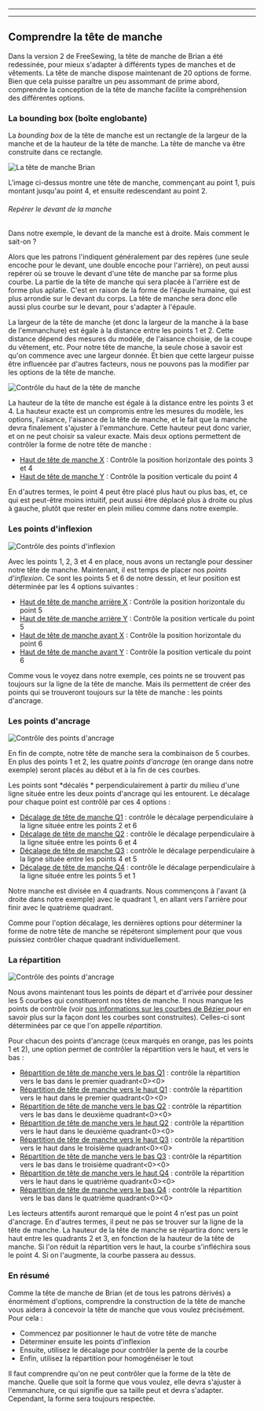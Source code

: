 ***

***

<PatternOptions pattern='brian' />

## Comprendre la tête de manche

Dans la version 2 de FreeSewing, la tête de manche de Brian a été redessinée, pour mieux s'adapter à différents types de manches et de vêtements. La tête de manche dispose maintenant de 20 options de forme. Bien que cela puisse paraître un peu assommant de prime abord, comprendre la conception de la tête de manche facilite la compréhension des différentes options.

### La bounding box (boîte englobante)

La *bounding box* de la tête de manche est un rectangle de la largeur de la manche et de la hauteur de la tête de manche. La tête de manche va être construite dans ce rectangle.

![La tête de manche Brian](sleevecap.svg)

L'image ci-dessus montre une tête de manche, commençant au point 1, puis montant jusqu'au point 4, et ensuite redescendant au point 2.

<Note>

###### Repérer le devant de la manche

Dans notre exemple, le devant de la manche est à droite. Mais comment le sait-on ?

Alors que les patrons l'indiquent généralement par des repères (une seule encoche pour le devant, une double encoche pour l'arrière), on peut aussi repérer où se trouve le devant d'une tête de manche par sa forme plus courbe. La partie de la tête de manche qui sera placée à l'arrière est de forme plus aplatie. C'est en raison de la forme de l'épaule humaine, qui est plus arrondie sur le devant du corps. La tête de manche sera donc elle aussi plus courbe sur le devant, pour s'adapter à l'épaule.

</Note>

La largeur de la tête de manche (et donc la largeur de la manche à la base de l'emmanchure) est égale à la distance entre les points 1 et 2. Cette distance dépend des mesures du modèle, de l'aisance choisie, de la coupe du vêtement, etc. Pour notre tête de manche, la seule chose à savoir est qu'on commence avec une largeur donnée. Et bien que cette largeur puisse être influencée par d'autres facteurs, nous ne pouvons pas la modifier par les options de la tête de manche.

![Contrôle du haut de la tête de manche](sleevecaptop.svg)

La hauteur de la tête de manche est égale à la distance entre les points 3 et 4. La hauteur exacte est un compromis entre les mesures du modèle, les options, l'aisance, l'aisance de la tête de manche, et le fait que la manche devra finalement s'ajuster à l'emmanchure. Cette hauteur peut donc varier, et on ne peut choisir sa valeur exacte. Mais deux options permettent de contrôler la forme de notre tête de manche :

*   [Haut de tête de manche X](/docs/patterns/brian/options/sleevecaptopfactorx/) : Contrôle la position horizontale des points 3 et 4
*   [Haut de tête de manche Y](/docs/patterns/brian/options/sleevecaptopfactory/) : Contrôle la position verticale du point 4

En d'autres termes, le point 4 peut être placé plus haut ou plus bas, et, ce qui est peut-être moins intuitif, peut aussi être déplacé plus à droite ou plus à gauche, plutôt que rester en plein milieu comme dans notre exemple.

### Les points d'inflexion

![Contrôle des points d'inflexion](sleevecapinflection.svg)

Avec les points 1, 2, 3 et 4 en place, nous avons un rectangle pour dessiner notre tête de manche. Maintenant, il est temps de placer nos *points d'inflexion*. Ce sont les points 5 et 6 de notre dessin, et leur position est déterminée par les 4 options suivantes :

*   [Haut de tête de manche arrière X](/docs/patterns/brian/options/sleevecapbackfactorx) : Contrôle la position horizontale du point 5
*   [Haut de tête de manche arrière Y](/docs/patterns/brian/options/sleevecapbackfactory) : Contrôle la position verticale du point 5
*   [Haut de tête de manche avant X](/docs/patterns/brian/options/sleevecapbackfactorx) : Contrôle la position horizontale du point 6
*   [Haut de tête de manche avant Y](/docs/patterns/brian/options/sleevecapbackfactory) : Contrôle la position verticale du point 6

<Note>

Comme vous le voyez dans notre exemple, ces points ne se trouvent pas toujours sur la ligne de la tête de manche. Mais ils permettent de créer des points qui se trouveront toujours sur la tête de manche : les points d'ancrage.

</Note>

### Les points d'ancrage

![Contrôle des points d'ancrage](sleevecapanchor.svg)

En fin de compte, notre tête de manche sera la combinaison de 5 courbes. En plus des points 1 et 2, les quatre *points d'ancrage* (en orange dans notre exemple) seront placés au début et à la fin de ces courbes.

Les points sont \*décalés \* perpendiculairement à partir du milieu d'une ligne située entre les deux points d'ancrage qui les entourent. Le décalage pour chaque point est contrôlé par ces 4 options :

*   [Décalage de tête de manche Q1](/docs/patterns/brian/options/sleevecapq1offset) : contrôle le décalage perpendiculaire à la ligne située entre les points 2 et 6
*   [Décalage de tête de manche Q2](/docs/patterns/brian/options/sleevecapq2offset) : contrôle le décalage perpendiculaire à la ligne située entre les points 6 et 4
*   [Décalage de tête de manche Q3](/docs/patterns/brian/options/sleevecapq3offset) : contrôle le décalage perpendiculaire à la ligne située entre les points 4 et 5
*   [Décalage de tête de manche Q4](/docs/patterns/brian/options/sleevecapq3offset) : contrôle le décalage perpendiculaire à la ligne située entre les points 5 et 1

<Note>

Notre manche est divisée en 4 quadrants. Nous commençons à l'avant (à droite dans notre exemple)
avec le quadrant 1, en allant vers l'arrière pour finir avec le quatrième quadrant.

Comme pour l'option décalage, les dernières options pour déterminer la forme de notre tête de manche se répéteront simplement pour que vous puissiez contrôler chaque quadrant individuellement.

</Note>

### La répartition

![Contrôle des points d'ancrage](sleevecapspread.svg)

Nous avons maintenant tous les points de départ et d'arrivée pour dessiner les 5 courbes qui constitueront nos têtes de manche. Il nous manque les points de contrôle (voir [nos informations sur les courbes de Bézier ](https://freesewing.dev/concepts/beziercurves) pour en savoir plus sur la façon dont les courbes sont construites). Celles-ci sont déterminées par ce que l'on appelle *répartition*.

Pour chacun des points d'ancrage (ceux marqués en orange, pas les points 1 et 2), une option permet de contrôler la répartition vers le haut, et vers le bas :

*   [Répartition de tête de manche vers le bas Q1](/docs/patterns/brian/options/sleevecapq1spread1) : contrôle la répartition vers le bas dans le premier quadrant<0><0>
*   [Répartition de tête de manche vers le haut Q1](/docs/patterns/brian/options/sleevecapq1spread2) : contrôle la répartition vers le haut dans le premier quadrant<0><0>
*   [Répartition de tête de manche vers le bas Q2](/docs/patterns/brian/options/sleevecapq2spread1) : contrôle la répartition vers le bas dans le deuxième quadrant<0><0>
*   [Répartition de tête de manche vers le haut Q2](/docs/patterns/brian/options/sleevecapq2spread2) : contrôle la répartition vers le haut dans le deuxième quadrant<0><0>
*   [Répartition de tête de manche vers le haut Q3](/docs/patterns/brian/options/sleevecapq3spread1) : contrôle la répartition vers le haut dans le troisième quadrant<0><0>
*   [Répartition de tête de manche vers le bas Q3](/docs/patterns/brian/options/sleevecapq3spread2) : contrôle la répartition vers le bas dans le troisième quadrant<0><0>
*   [Répartition de tête de manche vers le haut Q4](/docs/patterns/brian/options/sleevecapq4spread1) : contrôle la répartition vers le haut dans le quatrième quadrant<0><0>
*   [Répartition de tête de manche vers le bas Q4](/docs/patterns/brian/options/sleevecapq4spread2) : contrôle la répartition vers le bas dans le quatrième quadrant<0><0>

<Note>

Les lecteurs attentifs auront remarqué que le point 4 n'est pas un point d'ancrage. En d'autres termes, il peut ne pas se trouver sur la ligne de la tête de manche. La hauteur de la tête de manche se répartira donc vers le haut entre les quadrants 2 et 3, en fonction de la hauteur de la tête de manche. Si l'on réduit la répartition vers le haut, la courbe s'infléchira sous le point 4. Si on l'augmente, la courbe passera au dessus.

</Note>

### En résumé

Comme la tête de manche de Brian (et de tous les patrons dérivés) a énormément d'options, comprendre la construction de la tête de manche vous aidera à concevoir la tête de manche que vous voulez précisément. Pour cela :

*   Commencez par positionner le haut de votre tête de manche
*   Déterminer ensuite les points d'inflexion
*   Ensuite, utilisez le décalage pour contrôler la pente de la courbe
*   Enfin, utilisez la répartition pour homogénéiser le tout

Il faut comprendre qu'on ne peut contrôler que la forme de la tête de manche. Quelle que soit la forme que vous voulez, elle devra s'ajuster à l'emmanchure, ce qui signifie que sa taille peut et devra s'adapter. Cependant, la forme sera toujours respectée.

